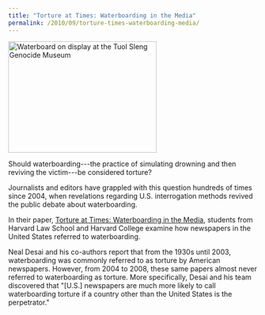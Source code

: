 ```yaml
---
title: "Torture at Times: Waterboarding in the Media"
permalink: /2010/09/torture-times-waterboarding-media/
---
```

<img src="{{site.baseurl}}/assets/img/waterboard.jpg" alt="Waterboard on display at the Tuol Sleng Genocide Museum" title="Waterboard on display at the Tuol Sleng Genocide Museum" width="300" height="225" class="floatleft">

Should waterboarding---the practice of simulating drowning and then reviving the victim---be considered torture?

Journalists and editors have grappled with this question hundreds of times since 2004, when revelations regarding U.S. interrogation methods revived the public debate about waterboarding. 

In their paper, [Torture at Times: Waterboarding in the Media](http://nrs.harvard.edu/urn-3:HUL.InstRepos:4420886), students from Harvard Law School and Harvard College examine how newspapers in the United States referred to waterboarding.

Neal Desai and his co-authors report that from the 1930s until 2003, waterboarding was commonly referred to as torture by American newspapers.  However, from 2004 to 2008, these same papers almost never referred to waterboarding as torture. More specifically, Desai and his team discovered that "[U.S.] newspapers are much more likely to call waterboarding torture if a country other than the United States is the perpetrator."
